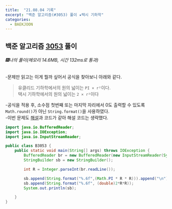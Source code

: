 ```yaml
---
title:  "21.08.04 기록"
excerpt: "백준 알고리즘(#3053) 풀이 ★택시 기하학"
categories:
  - BAEKJOON
---
```



## 백준 알고리즘 [3053](https://www.acmicpc.net/problem/3053) 풀이

###### 🎆나의 풀이(메모리 14.6MB, 시간 132ms로 통과) <br/>
-문제만 읽고는 이게 뭘까 싶어서 공식을 찾아보니 아래와 같다.
> 유클리드 기하학에서의 원의 넓이는 `PI × r²`이다.<br>
> 택시 기하학에서의 원의 넓이는 `2 × r²`이다<br>

-공식을 적용 후, 소수점 첫번째 또는 마지막 자리에서 0도 출력할 수 있도록 `Math.round()`가 아닌 `String.format()`을 사용하였다.<br>
-이번 문제도  [해설](https://st-lab.tistory.com/89)과 코드가 같아 해설 코드는 생략했다.

  ```java
  import java.io.BufferedReader;
  import java.io.IOException;
  import java.io.InputStreamReader;

  public class B3053 {
      public static void main(String[] args) throws IOException {
          BufferedReader br = new BufferedReader(new InputStreamReader(System.in));
          StringBuilder sb = new StringBuilder();

          int R = Integer.parseInt(br.readLine());

          sb.append(String.format("%.6f",(Math.PI * R * R))).append("\n");
          sb.append(String.format("%.6f", (double)2*R*R));
          System.out.println(sb);

      }
  }
  ```
